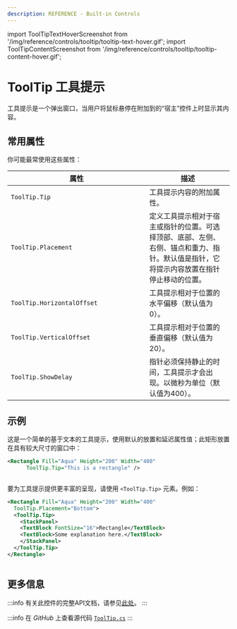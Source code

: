 ```yaml
---
description: REFERENCE - Built-in Controls
---
```


import ToolTipTextHoverScreenshot from '/img/reference/controls/tooltip/tooltip-text-hover.gif';
import ToolTipContentScreenshot from '/img/reference/controls/tooltip/tooltip-content-hover.gif';

# ToolTip 工具提示

工具提示是一个弹出窗口，当用户将鼠标悬停在附加到的“宿主”控件上时显示其内容。

## 常用属性

你可能最常使用这些属性：

<table><thead><tr><th width="298">属性</th><th>描述</th></tr></thead><tbody><tr><td><code>ToolTip.Tip</code></td><td>工具提示内容的附加属性。</td></tr><tr><td><code>ToolTip.Placement</code></td><td>定义工具提示相对于宿主或指针的位置。可选择顶部、底部、左侧、右侧、锚点和重力、指针。默认值是指针，它将提示内容放置在指针停止移动的位置。</td></tr><tr><td><code>ToolTip.HorizontalOffset</code></td><td>工具提示相对于位置的水平偏移（默认值为0）。</td></tr><tr><td><code>ToolTip.VerticalOffset</code></td><td>工具提示相对于位置的垂直偏移（默认值为20）。</td></tr><tr><td><code>ToolTip.ShowDelay</code></td><td>指针必须保持静止的时间，工具提示才会出现。以微秒为单位（默认值为400）。</td></tr></tbody></table>

## 示例

这是一个简单的基于文本的工具提示，使用默认的放置和延迟属性值；此矩形放置在具有较大尺寸的窗口中：

```xml
<Rectangle Fill="Aqua" Height="200" Width="400"
      ToolTip.Tip="This is a rectangle" />
```

<img src={ToolTipTextHoverScreenshot} alt="" />

要为工具提示提供更丰富的呈现，请使用 `<ToolTip.Tip>` 元素。例如：

```xml
<Rectangle Fill="Aqua" Height="200" Width="400"
  ToolTip.Placement="Bottom">
  <ToolTip.Tip>
    <StackPanel>
    <TextBlock FontSize="16">Rectangle</TextBlock>
    <TextBlock>Some explanation here.</TextBlock>
    </StackPanel>
  </ToolTip.Tip>
</Rectangle>
```

<img src={ToolTipContentScreenshot} alt="" />

## 更多信息

:::info
有关此控件的完整API文档，请参见[此处](http://reference.avaloniaui.net/api/Avalonia.Controls/ToolTip/)。
:::

:::info
在 _GitHub_ 上查看源代码 [`ToolTip.cs`](https://github.com/AvaloniaUI/Avalonia/blob/master/src/Avalonia.Controls/ToolTip.cs)
:::

